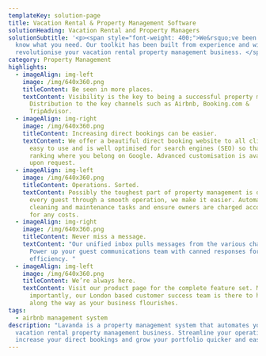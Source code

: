 ```yaml
---
templateKey: solution-page
title: Vacation Rental & Property Management Software
solutionHeading: Vacation Rental and Property Managers
solutionSubtitle: '<p><span style="font-weight: 400;">We&rsquo;ve been there. We
  know what you need. Our toolkit has been built from experience and will
  revolutionise your vacation rental property management business. </span></p>'
category: Property Management
highlights:
  - imageAlign: img-left
    image: /img/640x360.png
    titleContent: Be seen in more places.
    textContent: Visibility is the key to being a successful property manager.
      Distribution to the key channels such as Airbnb, Booking.com &
      TripAdvisor.
  - imageAlign: img-right
    image: /img/640x360.png
    titleContent: Increasing direct bookings can be easier.
    textContent: We offer a beautiful direct booking website to all clients, it’s
      easy to use and is well optimised for search engines (SEO) so that you are
      ranking where you belong on Google. Advanced customisation is available
      upon request.
  - imageAlign: img-left
    image: /img/640x360.png
    titleContent: Operations. Sorted.
    textContent: Possibly the toughest part of property management is delighting
      every guest through a smooth operation, we make it easier. Automate
      cleaning and maintenance tasks and ensure owners are charged accordingly
      for any costs.
  - imageAlign: img-right
    image: /img/640x360.png
    titleContent: Never miss a message.
    textContent: "Our unified inbox pulls messages from the various channels (OTAs).
      Power up your guest communications team with canned responses for
      efficiency. "
  - imageAlign: img-left
    image: /img/640x360.png
    titleContent: We’re always here.
    textContent: Visit our product page for the complete feature set. Most
      importantly, our London based customer success team is there to help you
      along the way as your business flourishes.
tags:
  - airbnb management system
description: "Lavanda is a property management system that automates your Airbnb
  vacation rental property management business. Streamline your operations,
  increase your direct bookings and grow your portfolio quicker and easier. "
---
```

